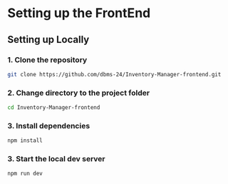 # Setting up the FrontEnd
## Setting up Locally

### 1. Clone the repository

```sh
git clone https://github.com/dbms-24/Inventory-Manager-frontend.git
```

### 2. Change directory to the project folder

```sh
cd Inventory-Manager-frontend
```

### 3. Install dependencies

```sh
npm install
```

### 3. Start the local dev server 

```sh
npm run dev
```
